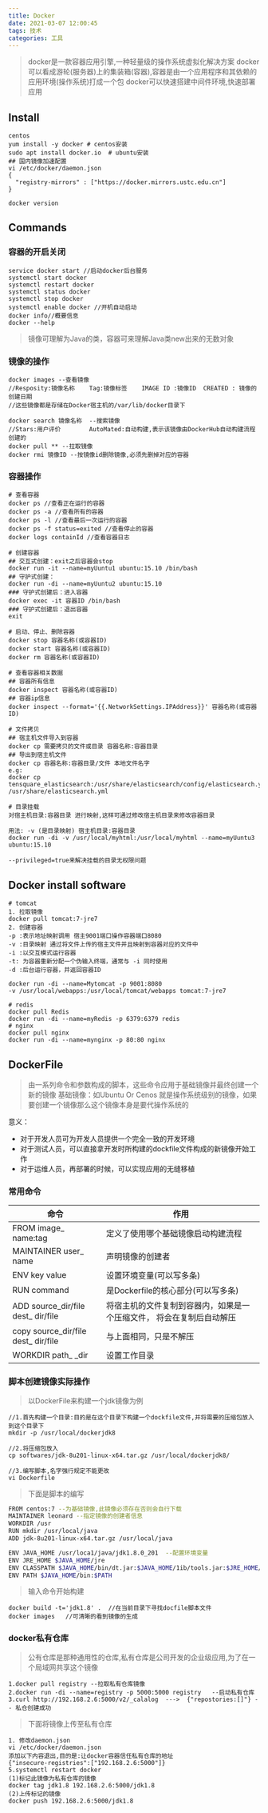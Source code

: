 ```yaml
---
title: Docker
date: 2021-03-07 12:00:45
tags: 技术
categories: 工具
---
```

> docker是一款容器应用引擎,一种轻量级的操作系统虚拟化解决方案
> docker可以看成游轮(服务器)上的集装箱(容器),容器是由一个应用程序和其依赖的应用环境(操作系统)打成一个包
> docker可以快速搭建中间件环境,快速部署应用


## Install
```
centos
yum install -y docker # centos安装
sudo apt install docker.io  # ubuntu安装
## 国内镜像加速配置
vi /etc/docker/daemon.json
{
  "registry-mirrors" : ["https://docker.mirrors.ustc.edu.cn"]
}

docker version
```
## Commands
### 容器的开启关闭
```
service docker start //启动docker后台服务
systemctl start docker
systemctl restart docker
systemctl status docker
systemctl stop docker
systemctl enable docker //开机自动启动
docker info//概要信息
docker --help
```

> 镜像可理解为Java的类，容器可来理解Java类new出来的无数对象

### 镜像的操作
```
docker images --查看镜像
//Resposity:镜像名称	Tag:镜像标签	IMAGE ID :镜像ID	CREATED : 镜像的创建日期
//这些镜像都是存储在Docker宿主机的/var/lib/docker目录下

docker search 镜像名称  --搜索镜像
//Stars:用户评价		AutoMated:自动构建,表示该镜像由DockerHub自动构建流程创建的
docker pull ** --拉取镜像
docker rmi 镜像ID --按镜像id删除镜像,必须先删掉对应的容器
```

### 容器操作

```
# 查看容器
docker ps //查看正在运行的容器 
docker ps -a //查看所有的容器 
docker ps -l //查看最后一次运行的容器 
docker ps -f status=exited //查看停止的容器 
docker logs containId //查看容器日志

# 创建容器
## 交互式创建：exit之后容器会stop
docker run -it --name=myUuntu1 ubuntu:15.10 /bin/bash
## 守护式创建：
docker run -di --name=myUuntu2 ubuntu:15.10
### 守护式创建后：进入容器
docker exec -it 容器ID /bin/bash 
### 守护式创建后：退出容器
exit

# 启动、停止、删除容器
docker stop 容器名称(或容器ID)
docker start 容器名称(或容器ID)
docker rm 容器名称(或容器ID)

# 查看容器相关数据
## 容器所有信息
docker inspect 容器名称(或容器ID)
## 容器ip信息
docker inspect --format='{{.NetworkSettings.IPAddress}}' 容器名称(或容器ID)

# 文件拷贝
## 宿主机文件导入到容器
docker cp 需要拷贝的文件或目录 容器名称:容器目录
## 导出到宿主机文件
docker cp 容器名称:容器目录/文件 本地文件名字
e.g:
docker cp tensquare_elasticsearch:/usr/share/elasticsearch/config/elasticsearch.yml  /usr/share/elasticsearch.yml

# 目录挂载
对宿主机目录:容器目录 进行映射,这样可通过修改宿主机目录来修改容器目录

用法: -v (是目录映射) 宿主机目录:容器目录  
docker run -di -v /usr/local/myhtml:/usr/local/myhtml --name=myUuntu3 ubuntu:15.10

--privileged=true来解决挂载的目录无权限问题
```

## Docker install software
```
# tomcat
1. 拉取镜像
docker pull tomcat:7-jre7
2. 创建容器
-p :表示地址映射调用 宿主9001端口操作容器端口8080
-v :目录映射 通过将文件上传的宿主文件并且映射到容器对应的文件中
-i :以交互模式运行容器
-t: 为容器重新分配一个伪输入终端，通常与 -i 同时使用
-d :后台运行容器，并返回容器ID

docker run -di --name=Mytomcat -p 9001:8080  
-v /usr/local/webapps:/usr/local/tomcat/webapps tomcat:7-jre7

# redis
docker pull Redis
docker run -di --name=myRedis -p 6379:6379 redis
# nginx
docker pull nginx
docker run -di --name=mynginx -p 80:80 nginx
```

## DockerFile
> 由一系列命令和参数构成的脚本，这些命令应用于基础镜像并最终创建一个新的镜像
> 基础镜像：如Ubuntu Or Cenos 就是操作系统级别的镜像，如果要创建一个镜像那么这个镜像本身是要代操作系统的

意义：
* 对于开发人员可为开发人员提供一个完全一致的开发环境
* 对于测试人员，可以直接拿开发时所构建的dockfile文件构成的新镜像开始工作
* 对于运维人员，再部署的时候，可以实现应用的无缝移植

### 常用命令

|  命令 | 作用  |
|  ----  | ----  |
| FROM image_ name:tag  |定义了使用哪个基础镜像启动构建流程 |
| MAINTAINER user_ name  | 声明镜像的创建者 |
| ENV key value | 设置环境变量(可以写多条) |
| RUN command |是Dockerfile的核心部分(可以写多条)|
|ADD source_dir/file dest_ dir/file |将宿主机的文件复制到容器内，如果是一个压缩文件， 将会在复制后自动解压|
|copy source_dir/file dest_ dir/file|与上面相同，只是不解压|
|WORKDIR path_ _dir| 设置工作目录|

### 脚本创建镜像实际操作

> 以DockerFile来构建一个jdk镜像为例

```
//1.首先构建一个目录:目的是在这个目录下构建一个dockfile文件,并将需要的压缩包放入到这个目录下
mkdir -p /usr/local/dockerjdk8

//2.将压缩包放入
cp softwares/jdk-8u201-linux-x64.tar.gz /usr/local/dockerjdk8/

//3.编写脚本,名字强行规定不能更改
vi Dockerfile
```

> 下面是脚本的编写
```sh
FROM centos:7 --为基础镜像,此镜像必须存在否则会自行下载
MAINTAINER leonard --指定镜像的创建者信息
WORKDIR /usr  
RUN mkdir /usr/local/java
ADD jdk-8u201-linux-x64.tar.gz /usr/local/java

ENV JAVA_HOME /usr/loca1/java/jdk1.8.0_201  --配置环境变量
ENV JRE_HOME $JAVA_HOME/jre
ENV CLASSPATH $JAVA_HOME/bin/dt.jar:$JAVA_HOME/1ib/tools.jar:$JRE_HOME/1ib:$CLASSPATH
ENV PATH $JAVA_HOME/bin:$PATH
```

> 输入命令开始构建
```
docker build -t='jdk1.8' .  //在当前目录下寻找docfile脚本文件
docker images   //可清晰的看到镜像的生成 
```

### docker私有仓库
> 公有仓库是那种通用性的仓库,私有仓库是公司开发的企业级应用,为了在一个局域网共享这个镜像

```
1.docker pull registry --拉取私有仓库镜像
2.docker run -di --name=registry -p 5000:5000 registry   --启动私有仓库
3.curl http://192.168.2.6:5000/v2/_calalog  --->  {"repostories:[]"} -- 私仓创建成功
```

> 下面将镜像上传至私有仓库

```
1. 修改daemon.json
vi /etc/docker/daemon.json
添加以下内容退出,目的是:让docker容器信任私有仓库的地址
{"insecure-registries":["192.168.2.6:5000"]}
5.systemctl restart docker
(1)标记此镜像为私有仓库的镜像
docker tag jdk1.8 192.168.2.6:5000/jdk1.8
(2)上传标记的镜像
docker push 192.168.2.6:5000/jdk1.8
```
